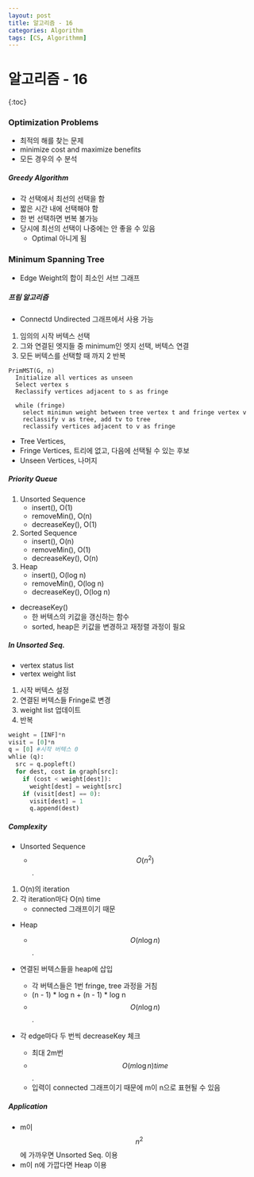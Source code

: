 ```yaml
---
layout: post
title: 알고리즘 - 16
categories: Algorithm
tags: [CS, Algorithmm]
---
```


# 알고리즘 - 16

{:toc}

### Optimization Problems

- 최적의 해를 찾는 문제
- minimize cost and maximize benefits
- 모든 경우의 수 분석

##### Greedy Algorithm

- 각 선택에서 최선의 선택을 함
- 짧은 시간 내에 선택해야 함
- 한 번 선택하면 번복 불가능
- 당시에 최선의 선택이 나중에는 안 좋을 수 있음
  - Optimal 아니게 됨

### Minimum Spanning Tree

- Edge Weight의 합이 최소인 서브 그래프

##### 프림 알고리즘

- Connectd Undirected 그래프에서 사용 가능

1. 임의의 시작 버텍스 선택
2. 그와 연결된 엣지들 중 minimum인 엣지 선택, 버텍스 연결
3. 모든 버텍스를 선택할 때 까지 2 반복

```
PrimMST(G, n)
  Initialize all vertices as unseen
  Select vertex s
  Reclassify vertices adjacent to s as fringe

  while (fringe)
    select minimun weight between tree vertex t and fringe vertex v
    reclassify v as tree, add tv to tree
    reclassify vertices adjacent to v as fringe
```

- Tree Vertices,
- Fringe Vertices, 트리에 없고, 다음에 선택될 수 있는 후보
- Unseen Vertices, 나머지

##### Priority Queue

1. Unsorted Sequence
   - insert(), O(1)
   - removeMin(), O(n)
   - decreaseKey(), O(1)
2. Sorted Sequence
   - insert(), O(n)
   - removeMin(), O(1)
   - decreaseKey(), O(n)
3. Heap
   - insert(), O(log n)
   - removeMin(), O(log n)
   - decreaseKey(), O(log n)

- decreaseKey()
  - 한 버텍스의 키값을 갱신하는 함수
  - sorted, heap은 키값을 변경하고 재정렬 과정이 필요

##### In Unsorted Seq.

- vertex status list
- vertex weight list

1. 시작 버텍스 설정
2. 연결된 버텍스들 Fringe로 변경
3. weight list 업데이트
4. 반복

```python
weight = [INF]*n
visit = [0]*n
q = [0] #시작 버텍스 0
whlie (q):
  src = q.popleft()
  for dest, cost in graph[src]:
    if (cost < weight[dest]):
      weight[dest] = weight[src]
    if (visit[dest] == 0):
      visit[dest] = 1
      q.append(dest)

```

##### Complexity

- Unsorted Sequence
  - $$O(n^2)$$.

1. O(n)의 iteration
2. 각 iteration마다 O(n) time
   - connected 그래프이기 때문

- Heap

  - $$O(n \log n)$$.

- 연결된 버텍스들을 heap에 삽입
  - 각 버텍스들은 1번 fringe, tree 과정을 거침
  - (n - 1) \* log n + (n - 1) \* log n
  - $$O(n \log n)$$.
- 각 edge마다 두 번씩 decreaseKey 체크
  - 최대 2m번
  - $$O(m \log n) time$$.
  - 입력이 connected 그래프이기 때문에 m이 n으로 표현될 수 있음

##### Application

- m이 $$n^2$$에 가까우면 Unsorted Seq. 이용
- m이 n에 가깝다면 Heap 이용
